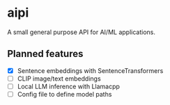 # aipi
A small general purpose API for AI/ML applications.

## Planned features

 - [X] Sentence embeddings with SentenceTransformers
 - [ ] CLIP image/text embeddings
 - [ ] Local LLM inference with Llamacpp
 - [ ] Config file to define model paths

